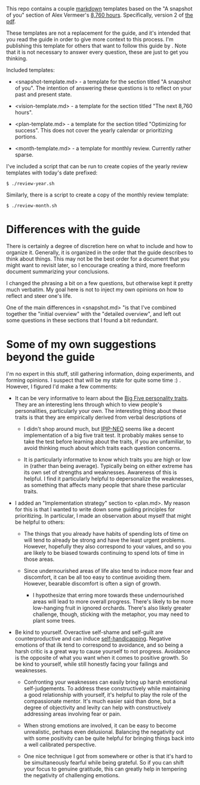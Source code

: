 This repo contains a couple [markdown] templates based on the "A snapshot of
you" section of Alex Vermeer's [8,760 hours]. Specifically, version 2 of [the
pdf].

[8,760 hours]: https://alexvermeer.com/8760hours/
[the pdf]:     https://drive.google.com/file/d/0B2PaeRjVqAN7MngxTXFPQkpLVjg/view
[markdown]:    https://daringfireball.net/projects/markdown/

These templates are not a replacement for the guide, and it's intended that you
read the guide in order to give more context to this process. I'm publishing
this template for others that want to follow this guide by .  Note that it is
not necessary to answer every question, these are just to get you thinking.

Included templates:

* <snapshot-template.md> - a template for the section titled "A snapshot of
  you". The intention of answering these questions is to reflect on your past
  and present state.

* <vision-template.md> - a template for the section titled "The next 8,760
  hours".

- <plan-template.md> - a template for the section titled "Optimizing for
  success". This does not cover the yearly calendar or prioritizing portions.

- <month-template.md> - a template for monthly review. Currently rather sparse.

I've included a script that can be run to create copies of the yearly review templates with
today's date prefixed:

```
$ ./review-year.sh
```

Similarly, there is a script to create a copy of the monthly review template:

```
$ ./review-month.sh
```

# Differences with the guide

There is certainly a degree of discretion here on what to include and how to
organize it. Generally, it is organized in the order that the guide describes to
think about things. This may not be the best order for a document that you might
want to revisit later, so I encourage creating a third, more freeform document
summarizing your conclusions.

I changed the phrasing a bit on a few questions, but otherwise kept it pretty
much verbatim. My goal here is not to inject my own opinions on how to reflect
and steer one's life.

One of the main differences in <snapshot.md> "is that I've combined together
the "initial overview" with the "detailed overview", and left out some questions
in these sections that I found a bit redundant.

# Some of my own suggestions beyond the guide

I'm no expert in this stuff, still gathering information, doing experiments, and
forming opinions.  I suspect that will be my state for quite some time :) .
However, I figured I'd make a few comments:

* It can be very informative to learn about the [Big Five personality traits][].
  They are an interesting lens through which to view people's personalities,
  particularly your own. The interesting thing about these traits is that they
  are empirically derived from verbal descriptions of

  - I didn't shop around much, but [IPIP-NEO][] seems like a decent
    implementation of a big five trait test. It probably makes sense to take the
    test before learning about the traits, if you are unfamiliar, to avoid
    thinking much about which traits each question concerns.

  - It is particularly informative to know which traits you are high or low in
    (rather than being average). Typically being on either extreme has its own
    set of strengths and weaknesses. Awareness of this is helpful. I find it
    particularly helpful to depersonalize the weaknesses, as something that
    affects many people that share these particular traits.

* I added an "Implementation strategy" section to <plan.md>. My reason for this
  is that I wanted to write down some guiding principles for prioritizing. In
  particular, I made an observation about myself that might be helpful to
  others:

  - The things that you already have habits of spending lots of time on will
    tend to already be strong and have the least urgent problems. However,
    hopefully they also correspond to your values, and so you are likely to be
    biased towards continuing to spend lots of time in those areas.

  - Since undernourished areas of life also tend to induce more fear and
    discomfort, it can be all too easy to continue avoiding them. However,
    bearable discomfort is often a sign of growth.

    - I hypothesize that erring more towards these undernourished areas will
    lead to more overall progress. There's likely to be more low-hanging fruit
    in ignored orchards. There's also likely greater challenge, though, sticking
    with the metaphor, you may need to plant some trees.

* Be kind to yourself. Overactive self-shame and self-guilt are
  counterproductive and can induce [self-handicapping][]. Negative emotions of
  that ilk tend to correspond to avoidance, and so being a harsh critic is a
  great way to cause yourself to not progress. Avoidance is the opposite of what
  you want when it comes to positive growth. So be kind to yourself, while still
  honestly facing your failings and weaknesses.

    - Confronting your weaknesses can easily bring up harsh emotional
      self-judgements. To address these constructively while maintaining a good
      relationship with yourself, it's helpful to play the role of the
      compassionate mentor. It's much easier said than done, but a degree of
      objectivity and levity can help with constructively addressing areas
      involving fear or pain.

    - When strong emotions are involved, it can be easy to become unrealistic,
      perhaps even delusional. Balancing the negativity out with some positivity
      can be quite helpful for bringing things back into a well calibrated
      perspective.

    - One nice technique I got from somewhere or other is that it's
      hard to be simultaneously fearful while being grateful. So if you can
      shift your focus to genuine gratitude, this can greatly help in tempering
      the negativity of challenging emotions.

[Big Five personality traits]: https://en.wikipedia.org/wiki/Big_Five_personality_traits
[IPIP-NEO]: http://www.personal.psu.edu/~j5j/IPIP/
[self-handicapping]: https://en.wikipedia.org/wiki/Self-handicapping
